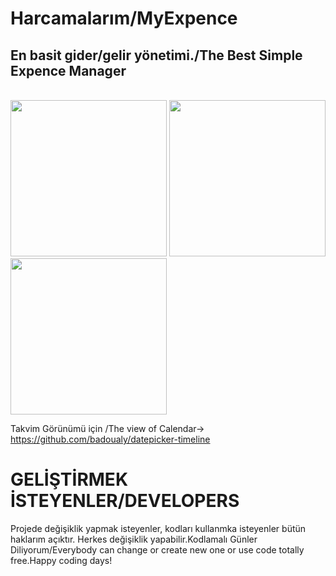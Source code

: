 # Harcamalarım/MyExpence
<h2>En basit gider/gelir yönetimi./The Best Simple Expence Manager</h2></br>

<img src="https://user-images.githubusercontent.com/23655824/44259350-ed110d80-a219-11e8-968c-a91918823cb7.png" width="250">

<img src="https://user-images.githubusercontent.com/23655824/44259351-ed110d80-a219-11e8-990d-301e7359afe4.png" width="250">

<img src="https://user-images.githubusercontent.com/23655824/44259352-ed110d80-a219-11e8-8b88-28c66fd1dc7b.png" width="250">

Takvim Görünümü için /The view of Calendar-> https://github.com/badoualy/datepicker-timeline

<h1>GELİŞTİRMEK İSTEYENLER/DEVELOPERS</h1>
Projede değişiklik yapmak isteyenler, kodları kullanmka isteyenler bütün haklarım açıktır. Herkes değişiklik yapabilir.Kodlamalı Günler Diliyorum/Everybody can change or create new one or use code totally free.Happy coding days!
